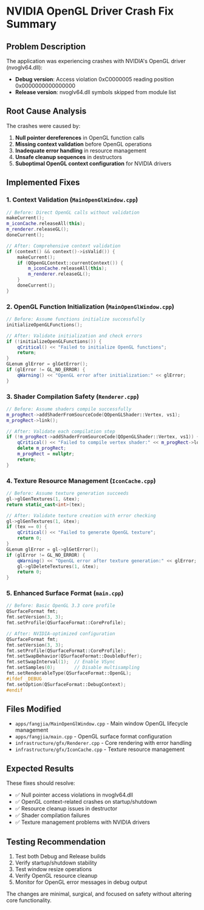 # NVIDIA OpenGL Driver Crash Fix Summary

## Problem Description
The application was experiencing crashes with NVIDIA's OpenGL driver (nvoglv64.dll):
- **Debug version**: Access violation 0xC0000005 reading position 0x0000000000000000
- **Release version**: nvoglv64.dll symbols skipped from module list

## Root Cause Analysis
The crashes were caused by:
1. **Null pointer dereferences** in OpenGL function calls
2. **Missing context validation** before OpenGL operations  
3. **Inadequate error handling** in resource management
4. **Unsafe cleanup sequences** in destructors
5. **Suboptimal OpenGL context configuration** for NVIDIA drivers

## Implemented Fixes

### 1. Context Validation (`MainOpenGlWindow.cpp`)
```cpp
// Before: Direct OpenGL calls without validation
makeCurrent();
m_iconCache.releaseAll(this);
m_renderer.releaseGL();
doneCurrent();

// After: Comprehensive context validation
if (context() && context()->isValid()) {
    makeCurrent();
    if (QOpenGLContext::currentContext()) {
        m_iconCache.releaseAll(this);
        m_renderer.releaseGL();
    }
    doneCurrent();
}
```

### 2. OpenGL Function Initialization (`MainOpenGlWindow.cpp`)
```cpp
// Before: Assume functions initialize successfully
initializeOpenGLFunctions();

// After: Validate initialization and check errors
if (!initializeOpenGLFunctions()) {
    qCritical() << "Failed to initialize OpenGL functions";
    return;
}
GLenum glError = glGetError();
if (glError != GL_NO_ERROR) {
    qWarning() << "OpenGL error after initialization:" << glError;
}
```

### 3. Shader Compilation Safety (`Renderer.cpp`)
```cpp
// Before: Assume shaders compile successfully
m_progRect->addShaderFromSourceCode(QOpenGLShader::Vertex, vs1);
m_progRect->link();

// After: Validate each compilation step
if (!m_progRect->addShaderFromSourceCode(QOpenGLShader::Vertex, vs1)) {
    qCritical() << "Failed to compile vertex shader:" << m_progRect->log();
    delete m_progRect;
    m_progRect = nullptr;
    return;
}
```

### 4. Texture Resource Management (`IconCache.cpp`)
```cpp
// Before: Assume texture generation succeeds
gl->glGenTextures(1, &tex);
return static_cast<int>(tex);

// After: Validate texture creation with error checking
gl->glGenTextures(1, &tex);
if (tex == 0) {
    qCritical() << "Failed to generate OpenGL texture";
    return 0;
}
GLenum glError = gl->glGetError();
if (glError != GL_NO_ERROR) {
    qWarning() << "OpenGL error after texture generation:" << glError;
    gl->glDeleteTextures(1, &tex);
    return 0;
}
```

### 5. Enhanced Surface Format (`main.cpp`)
```cpp
// Before: Basic OpenGL 3.3 core profile
QSurfaceFormat fmt;
fmt.setVersion(3, 3);
fmt.setProfile(QSurfaceFormat::CoreProfile);

// After: NVIDIA-optimized configuration
QSurfaceFormat fmt;
fmt.setVersion(3, 3);
fmt.setProfile(QSurfaceFormat::CoreProfile);
fmt.setSwapBehavior(QSurfaceFormat::DoubleBuffer);
fmt.setSwapInterval(1);  // Enable VSync
fmt.setSamples(0);       // Disable multisampling
fmt.setRenderableType(QSurfaceFormat::OpenGL);
#ifdef _DEBUG
fmt.setOption(QSurfaceFormat::DebugContext);
#endif
```

## Files Modified
- `apps/fangjia/MainOpenGlWindow.cpp` - Main window OpenGL lifecycle management
- `apps/fangjia/main.cpp` - OpenGL surface format configuration  
- `infrastructure/gfx/Renderer.cpp` - Core rendering with error handling
- `infrastructure/gfx/IconCache.cpp` - Texture resource management

## Expected Results
These fixes should resolve:
- ✅ Null pointer access violations in nvoglv64.dll
- ✅ OpenGL context-related crashes on startup/shutdown
- ✅ Resource cleanup issues in destructor
- ✅ Shader compilation failures
- ✅ Texture management problems with NVIDIA drivers

## Testing Recommendation
1. Test both Debug and Release builds
2. Verify startup/shutdown stability
3. Test window resize operations
4. Verify OpenGL resource cleanup
5. Monitor for OpenGL error messages in debug output

The changes are minimal, surgical, and focused on safety without altering core functionality.
